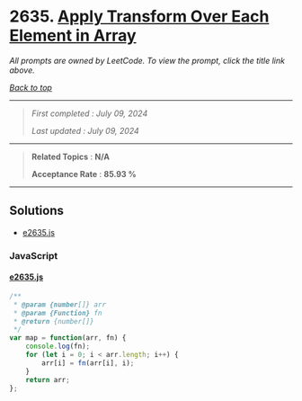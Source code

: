 # 2635. [Apply Transform Over Each Element in Array](<https://leetcode.com/problems/apply-transform-over-each-element-in-array>)

*All prompts are owned by LeetCode. To view the prompt, click the title link above.*

*[Back to top](<../README.md>)*

------

> *First completed : July 09, 2024*
>
> *Last updated : July 09, 2024*

------

> **Related Topics** : **N/A**
>
> **Acceptance Rate** : **85.93 %**

------

## Solutions

- [e2635.js](<../my-submissions/e2635.js>)
### JavaScript
#### [e2635.js](<../my-submissions/e2635.js>)
```JavaScript
/**
 * @param {number[]} arr
 * @param {Function} fn
 * @return {number[]}
 */
var map = function(arr, fn) {
    console.log(fn);
    for (let i = 0; i < arr.length; i++) {
        arr[i] = fn(arr[i], i);
    }
    return arr;
};

```


